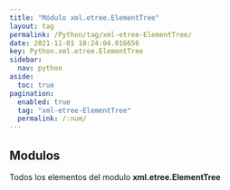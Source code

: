 ```yaml
---
title: "Módulo xml.etree.ElementTree"
layout: tag
permalink: /Python/tag/xml-etree-ElementTree/
date: 2021-11-01 10:24:04.016656
key: Python.xml.etree.ElementTree
sidebar: 
  nav: python
aside: 
  toc: true
pagination: 
  enabled: true
  tag: "xml-etree-ElementTree"
  permalink: /:num/
---
```


<h2>Modulos</h2>
Todos los elementos del modulo <strong>xml.etree.ElementTree</strong>
